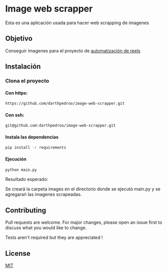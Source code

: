 # Image web scrapper


Esta es una aplicación usada para hacer web scrapping de imagenes


## Objetivo

Conseguir imagenes para el proyecto de [automatización de reels](https://github.com/darthpedroo/reels-automation)

 
## Instalación

### Clona el proyecto

#### Con https: 
```bash
https://github.com/darthpedroo/image-web-scrapper.git
```

#### Con ssh:
```bash
git@github.com:darthpedroo/image-web-scrapper.git
```

#### Instala las dependencias 

```bash
pip install -r requirements
``` 

#### Ejecución

```bash
python main.py
```
Resultado esperado: 

Se creará la carpeta images en el directorio donde se ejecutó main.py y se agregarań las imagenes scrapeadas. 

## Contributing

Pull requests are welcome. For major changes, please open an issue first
to discuss what you would like to change.

Tests aren't required but they are appreciated ! 

## License

[MIT](https://choosealicense.com/licenses/mit/)
